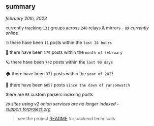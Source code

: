 
## summary
_february 20th, 2023_

currently tracking `131` groups across `240` relays & mirrors - _`89` currently online_

⏲ there have been `11` posts within the `last 24 hours`

🦈 there have been `179` posts within the `month of february`

🪐 there have been `742` posts within the `last 90 days`

🏚 there have been `371` posts within the `year of 2023`

🦕 there have been `6057` posts `since the dawn of ransomwatch`

there are `66` custom parsers indexing posts

_`20` sites using v2 onion services are no longer indexed - [support.torproject.org](https://support.torproject.org/onionservices/v2-deprecation/)_

> see the project [README](https://github.com/joshhighet/ransomwatch#ransomwatch--) for backend technicals
